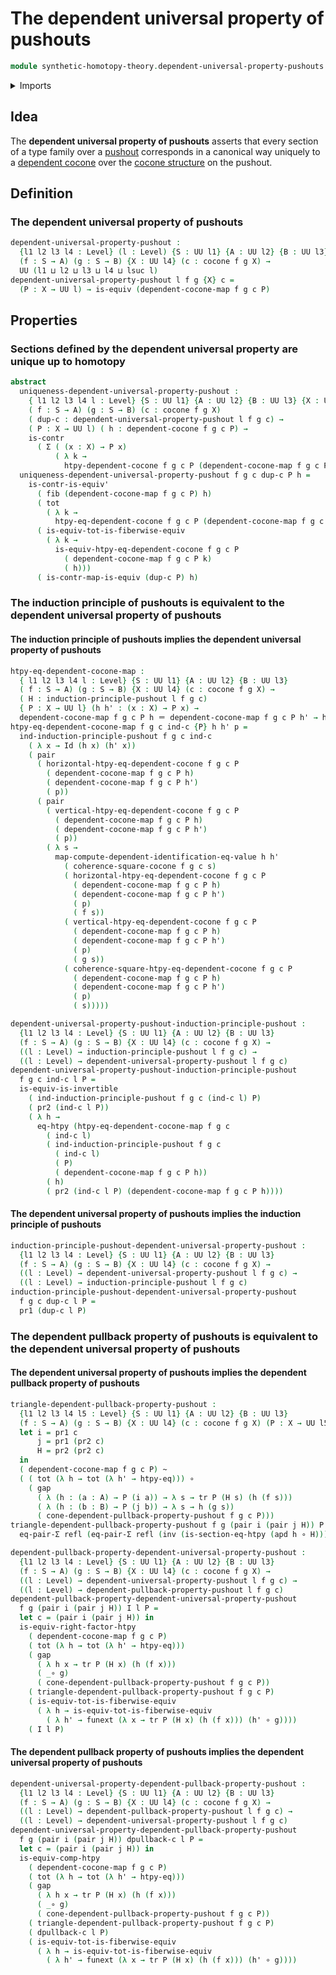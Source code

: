 # The dependent universal property of pushouts

```agda
module synthetic-homotopy-theory.dependent-universal-property-pushouts where
```

<details><summary>Imports</summary>

```agda
open import foundation.action-on-identifications-dependent-functions
open import foundation.contractible-maps
open import foundation.contractible-types
open import foundation.dependent-pair-types
open import foundation.equality-dependent-pair-types
open import foundation.equivalences
open import foundation.fibers-of-maps
open import foundation.function-extensionality
open import foundation.function-types
open import foundation.functoriality-dependent-pair-types
open import foundation.homotopies
open import foundation.identity-types
open import foundation.pullbacks
open import foundation.transport
open import foundation.universe-levels

open import synthetic-homotopy-theory.cocones-under-spans
open import synthetic-homotopy-theory.dependent-cocones-under-spans
open import synthetic-homotopy-theory.dependent-pullback-property-pushouts
open import synthetic-homotopy-theory.induction-principle-pushouts
```

</details>

## Idea

The **dependent universal property of pushouts** asserts that every section of a
type family over a [pushout](synthetic-homotopy-theory.pushouts.md) corresponds
in a canonical way uniquely to a
[dependent cocone](synthetic-homotopy-theory.dependent-cocones-under-spans.md)
over the [cocone structure](synthetic-homotopy-theory.cocones-under-spans.md) on
the pushout.

## Definition

### The dependent universal property of pushouts

```agda
dependent-universal-property-pushout :
  {l1 l2 l3 l4 : Level} (l : Level) {S : UU l1} {A : UU l2} {B : UU l3}
  (f : S → A) (g : S → B) {X : UU l4} (c : cocone f g X) →
  UU (l1 ⊔ l2 ⊔ l3 ⊔ l4 ⊔ lsuc l)
dependent-universal-property-pushout l f g {X} c =
  (P : X → UU l) → is-equiv (dependent-cocone-map f g c P)
```

## Properties

### Sections defined by the dependent universal property are unique up to homotopy

```agda
abstract
  uniqueness-dependent-universal-property-pushout :
    { l1 l2 l3 l4 l : Level} {S : UU l1} {A : UU l2} {B : UU l3} {X : UU l4} →
    ( f : S → A) (g : S → B) (c : cocone f g X)
    ( dup-c : dependent-universal-property-pushout l f g c) →
    ( P : X → UU l) ( h : dependent-cocone f g c P) →
    is-contr
      ( Σ ( (x : X) → P x)
          ( λ k →
            htpy-dependent-cocone f g c P (dependent-cocone-map f g c P k) h))
  uniqueness-dependent-universal-property-pushout f g c dup-c P h =
    is-contr-is-equiv'
      ( fib (dependent-cocone-map f g c P) h)
      ( tot
        ( λ k →
          htpy-eq-dependent-cocone f g c P (dependent-cocone-map f g c P k) h))
      ( is-equiv-tot-is-fiberwise-equiv
        ( λ k →
          is-equiv-htpy-eq-dependent-cocone f g c P
            ( dependent-cocone-map f g c P k)
            ( h)))
      ( is-contr-map-is-equiv (dup-c P) h)
```

### The induction principle of pushouts is equivalent to the dependent universal property of pushouts

#### The induction principle of pushouts implies the dependent universal property of pushouts

```agda
htpy-eq-dependent-cocone-map :
  { l1 l2 l3 l4 l : Level} {S : UU l1} {A : UU l2} {B : UU l3}
  ( f : S → A) (g : S → B) {X : UU l4} (c : cocone f g X) →
  ( H : induction-principle-pushout l f g c)
  { P : X → UU l} (h h' : (x : X) → P x) →
  dependent-cocone-map f g c P h ＝ dependent-cocone-map f g c P h' → h ~ h'
htpy-eq-dependent-cocone-map f g c ind-c {P} h h' p =
  ind-induction-principle-pushout f g c ind-c
    ( λ x → Id (h x) (h' x))
    ( pair
      ( horizontal-htpy-eq-dependent-cocone f g c P
        ( dependent-cocone-map f g c P h)
        ( dependent-cocone-map f g c P h')
        ( p))
      ( pair
        ( vertical-htpy-eq-dependent-cocone f g c P
          ( dependent-cocone-map f g c P h)
          ( dependent-cocone-map f g c P h')
          ( p))
        ( λ s →
          map-compute-dependent-identification-eq-value h h'
            ( coherence-square-cocone f g c s)
            ( horizontal-htpy-eq-dependent-cocone f g c P
              ( dependent-cocone-map f g c P h)
              ( dependent-cocone-map f g c P h')
              ( p)
              ( f s))
            ( vertical-htpy-eq-dependent-cocone f g c P
              ( dependent-cocone-map f g c P h)
              ( dependent-cocone-map f g c P h')
              ( p)
              ( g s))
            ( coherence-square-htpy-eq-dependent-cocone f g c P
              ( dependent-cocone-map f g c P h)
              ( dependent-cocone-map f g c P h')
              ( p)
              ( s)))))

dependent-universal-property-pushout-induction-principle-pushout :
  {l1 l2 l3 l4 : Level} {S : UU l1} {A : UU l2} {B : UU l3}
  (f : S → A) (g : S → B) {X : UU l4} (c : cocone f g X) →
  ((l : Level) → induction-principle-pushout l f g c) →
  ((l : Level) → dependent-universal-property-pushout l f g c)
dependent-universal-property-pushout-induction-principle-pushout
  f g c ind-c l P =
  is-equiv-is-invertible
    ( ind-induction-principle-pushout f g c (ind-c l) P)
    ( pr2 (ind-c l P))
    ( λ h →
      eq-htpy (htpy-eq-dependent-cocone-map f g c
        ( ind-c l)
        ( ind-induction-principle-pushout f g c
          ( ind-c l)
          ( P)
          ( dependent-cocone-map f g c P h))
        ( h)
        ( pr2 (ind-c l P) (dependent-cocone-map f g c P h))))
```

#### The dependent universal property of pushouts implies the induction principle of pushouts

```agda
induction-principle-pushout-dependent-universal-property-pushout :
  {l1 l2 l3 l4 : Level} {S : UU l1} {A : UU l2} {B : UU l3}
  (f : S → A) (g : S → B) {X : UU l4} (c : cocone f g X) →
  ((l : Level) → dependent-universal-property-pushout l f g c) →
  ((l : Level) → induction-principle-pushout l f g c)
induction-principle-pushout-dependent-universal-property-pushout
  f g c dup-c l P =
  pr1 (dup-c l P)
```

### The dependent pullback property of pushouts is equivalent to the dependent universal property of pushouts

#### The dependent universal property of pushouts implies the dependent pullback property of pushouts

```agda
triangle-dependent-pullback-property-pushout :
  {l1 l2 l3 l4 l5 : Level} {S : UU l1} {A : UU l2} {B : UU l3}
  (f : S → A) (g : S → B) {X : UU l4} (c : cocone f g X) (P : X → UU l5) →
  let i = pr1 c
      j = pr1 (pr2 c)
      H = pr2 (pr2 c)
  in
  ( dependent-cocone-map f g c P) ~
  ( ( tot (λ h → tot (λ h' → htpy-eq))) ∘
    ( gap
      ( λ (h : (a : A) → P (i a)) → λ s → tr P (H s) (h (f s)))
      ( λ (h : (b : B) → P (j b)) → λ s → h (g s))
      ( cone-dependent-pullback-property-pushout f g c P)))
triangle-dependent-pullback-property-pushout f g (pair i (pair j H)) P h =
  eq-pair-Σ refl (eq-pair-Σ refl (inv (is-section-eq-htpy (apd h ∘ H))))

dependent-pullback-property-dependent-universal-property-pushout :
  {l1 l2 l3 l4 : Level} {S : UU l1} {A : UU l2} {B : UU l3}
  (f : S → A) (g : S → B) {X : UU l4} (c : cocone f g X) →
  ((l : Level) → dependent-universal-property-pushout l f g c) →
  ((l : Level) → dependent-pullback-property-pushout l f g c)
dependent-pullback-property-dependent-universal-property-pushout
  f g (pair i (pair j H)) I l P =
  let c = (pair i (pair j H)) in
  is-equiv-right-factor-htpy
    ( dependent-cocone-map f g c P)
    ( tot (λ h → tot (λ h' → htpy-eq)))
    ( gap
      ( λ h x → tr P (H x) (h (f x)))
      ( _∘ g)
      ( cone-dependent-pullback-property-pushout f g c P))
    ( triangle-dependent-pullback-property-pushout f g c P)
    ( is-equiv-tot-is-fiberwise-equiv
      ( λ h → is-equiv-tot-is-fiberwise-equiv
        ( λ h' → funext (λ x → tr P (H x) (h (f x))) (h' ∘ g))))
    ( I l P)
```

#### The dependent pullback property of pushouts implies the dependent universal property of pushouts

```agda
dependent-universal-property-dependent-pullback-property-pushout :
  {l1 l2 l3 l4 : Level} {S : UU l1} {A : UU l2} {B : UU l3}
  (f : S → A) (g : S → B) {X : UU l4} (c : cocone f g X) →
  ((l : Level) → dependent-pullback-property-pushout l f g c) →
  ((l : Level) → dependent-universal-property-pushout l f g c)
dependent-universal-property-dependent-pullback-property-pushout
  f g (pair i (pair j H)) dpullback-c l P =
  let c = (pair i (pair j H)) in
  is-equiv-comp-htpy
    ( dependent-cocone-map f g c P)
    ( tot (λ h → tot (λ h' → htpy-eq)))
    ( gap
      ( λ h x → tr P (H x) (h (f x)))
      ( _∘ g)
      ( cone-dependent-pullback-property-pushout f g c P))
    ( triangle-dependent-pullback-property-pushout f g c P)
    ( dpullback-c l P)
    ( is-equiv-tot-is-fiberwise-equiv
      ( λ h → is-equiv-tot-is-fiberwise-equiv
        ( λ h' → funext (λ x → tr P (H x) (h (f x))) (h' ∘ g))))
```
